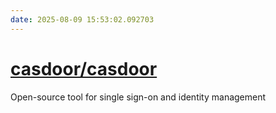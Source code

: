 ```yaml
---
date: 2025-08-09 15:53:02.092703
---
```


# [casdoor/casdoor](https://github.com/casdoor/casdoor)

Open-source tool for single sign-on and identity management